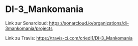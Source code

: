 # DI-3_Mankomania

Link zur Sonarcloud:
https://sonarcloud.io/organizations/di-3mankomania/projects

Link zu Travis:
https://travis-ci.com/criedl1/DI-3_Mankomania
